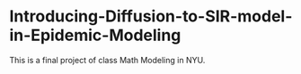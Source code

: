 # Introducing-Diffusion-to-SIR-model-in-Epidemic-Modeling
This is a final project of class Math Modeling in NYU.
